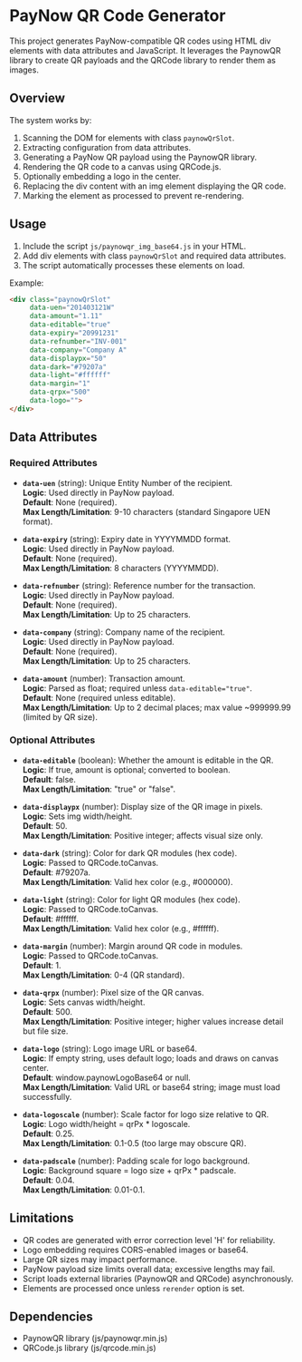 # PayNow QR Code Generator

This project generates PayNow-compatible QR codes using HTML div elements with data attributes and JavaScript. It leverages the PaynowQR library to create QR payloads and the QRCode library to render them as images.

## Overview

The system works by:
1. Scanning the DOM for elements with class `paynowQrSlot`.
2. Extracting configuration from data attributes.
3. Generating a PayNow QR payload using the PaynowQR library.
4. Rendering the QR code to a canvas using QRCode.js.
5. Optionally embedding a logo in the center.
6. Replacing the div content with an img element displaying the QR code.
7. Marking the element as processed to prevent re-rendering.

## Usage

1. Include the script `js/paynowqr_img_base64.js` in your HTML.
2. Add div elements with class `paynowQrSlot` and required data attributes.
3. The script automatically processes these elements on load.

Example:
```html
<div class="paynowQrSlot"
     data-uen="201403121W"
     data-amount="1.11"
     data-editable="true"
     data-expiry="20991231"
     data-refnumber="INV-001"
     data-company="Company A"
     data-displaypx="50"
     data-dark="#79207a"
     data-light="#ffffff"
     data-margin="1"
     data-qrpx="500"
     data-logo="">
</div>
```

## Data Attributes

### Required Attributes

- **`data-uen`** (string): Unique Entity Number of the recipient.  
  **Logic**: Used directly in PayNow payload.  
  **Default**: None (required).  
  **Max Length/Limitation**: 9-10 characters (standard Singapore UEN format).

- **`data-expiry`** (string): Expiry date in YYYYMMDD format.  
  **Logic**: Used directly in PayNow payload.  
  **Default**: None (required).  
  **Max Length/Limitation**: 8 characters (YYYYMMDD).

- **`data-refnumber`** (string): Reference number for the transaction.  
  **Logic**: Used directly in PayNow payload.  
  **Default**: None (required).  
  **Max Length/Limitation**: Up to 25 characters.

- **`data-company`** (string): Company name of the recipient.  
  **Logic**: Used directly in PayNow payload.  
  **Default**: None (required).  
  **Max Length/Limitation**: Up to 25 characters.

- **`data-amount`** (number): Transaction amount.  
  **Logic**: Parsed as float; required unless `data-editable="true"`.  
  **Default**: None (required unless editable).  
  **Max Length/Limitation**: Up to 2 decimal places; max value ~999999.99 (limited by QR size).

### Optional Attributes

- **`data-editable`** (boolean): Whether the amount is editable in the QR.  
  **Logic**: If true, amount is optional; converted to boolean.  
  **Default**: false.  
  **Max Length/Limitation**: "true" or "false".

- **`data-displaypx`** (number): Display size of the QR image in pixels.  
  **Logic**: Sets img width/height.  
  **Default**: 50.  
  **Max Length/Limitation**: Positive integer; affects visual size only.

- **`data-dark`** (string): Color for dark QR modules (hex code).  
  **Logic**: Passed to QRCode.toCanvas.  
  **Default**: #79207a.  
  **Max Length/Limitation**: Valid hex color (e.g., #000000).

- **`data-light`** (string): Color for light QR modules (hex code).  
  **Logic**: Passed to QRCode.toCanvas.  
  **Default**: #ffffff.  
  **Max Length/Limitation**: Valid hex color (e.g., #ffffff).

- **`data-margin`** (number): Margin around QR code in modules.  
  **Logic**: Passed to QRCode.toCanvas.  
  **Default**: 1.  
  **Max Length/Limitation**: 0-4 (QR standard).

- **`data-qrpx`** (number): Pixel size of the QR canvas.  
  **Logic**: Sets canvas width/height.  
  **Default**: 500.  
  **Max Length/Limitation**: Positive integer; higher values increase detail but file size.

- **`data-logo`** (string): Logo image URL or base64.  
  **Logic**: If empty string, uses default logo; loads and draws on canvas center.  
  **Default**: window.paynowLogoBase64 or null.  
  **Max Length/Limitation**: Valid URL or base64 string; image must load successfully.

- **`data-logoscale`** (number): Scale factor for logo size relative to QR.  
  **Logic**: Logo width/height = qrPx * logoscale.  
  **Default**: 0.25.  
  **Max Length/Limitation**: 0.1-0.5 (too large may obscure QR).

- **`data-padscale`** (number): Padding scale for logo background.  
  **Logic**: Background square = logo size + qrPx * padscale.  
  **Default**: 0.04.  
  **Max Length/Limitation**: 0.01-0.1.

## Limitations

- QR codes are generated with error correction level 'H' for reliability.
- Logo embedding requires CORS-enabled images or base64.
- Large QR sizes may impact performance.
- PayNow payload size limits overall data; excessive lengths may fail.
- Script loads external libraries (PaynowQR and QRCode) asynchronously.
- Elements are processed once unless `rerender` option is set.

## Dependencies

- PaynowQR library (js/paynowqr.min.js)
- QRCode.js library (js/qrcode.min.js)